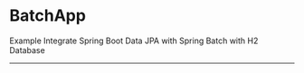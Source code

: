 # BatchApp
Example Integrate Spring Boot Data JPA with Spring Batch with H2 Database

---------------------------------------------------------------------------------
